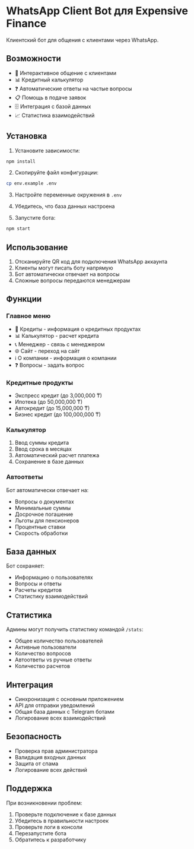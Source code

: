 # WhatsApp Client Bot для Expensive Finance

Клиентский бот для общения с клиентами через WhatsApp.

## Возможности

- 💬 Интерактивное общение с клиентами
- 📊 Кредитный калькулятор
- ❓ Автоматические ответы на частые вопросы
- 📋 Помощь в подаче заявок
- 🗄️ Интеграция с базой данных
- 📈 Статистика взаимодействий

## Установка

1. Установите зависимости:
```bash
npm install
```

2. Скопируйте файл конфигурации:
```bash
cp env.example .env
```

3. Настройте переменные окружения в `.env`

4. Убедитесь, что база данных настроена

5. Запустите бота:
```bash
npm start
```

## Использование

1. Отсканируйте QR код для подключения WhatsApp аккаунта
2. Клиенты могут писать боту напрямую
3. Бот автоматически отвечает на вопросы
4. Сложные вопросы передаются менеджерам

## Функции

### Главное меню
- 🚀 Кредиты - информация о кредитных продуктах
- 📊 Калькулятор - расчет кредита
- 📞 Менеджер - связь с менеджером
- 🌐 Сайт - переход на сайт
- ℹ️ О компании - информация о компании
- ❓ Вопросы - задать вопрос

### Кредитные продукты
- Экспресс кредит (до 3,000,000 ₸)
- Ипотека (до 50,000,000 ₸)
- Автокредит (до 15,000,000 ₸)
- Бизнес кредит (до 100,000,000 ₸)

### Калькулятор
1. Ввод суммы кредита
2. Ввод срока в месяцах
3. Автоматический расчет платежа
4. Сохранение в базе данных

### Автоответы
Бот автоматически отвечает на:
- Вопросы о документах
- Минимальные суммы
- Досрочное погашение
- Льготы для пенсионеров
- Процентные ставки
- Скорость обработки

## База данных

Бот сохраняет:
- Информацию о пользователях
- Вопросы и ответы
- Расчеты кредитов
- Статистику взаимодействий

## Статистика

Админы могут получить статистику командой `/stats`:
- Общее количество пользователей
- Активные пользователи
- Количество вопросов
- Автоответы vs ручные ответы
- Количество расчетов

## Интеграция

- Синхронизация с основным приложением
- API для отправки уведомлений
- Общая база данных с Telegram ботами
- Логирование всех взаимодействий

## Безопасность

- Проверка прав администратора
- Валидация входных данных
- Защита от спама
- Логирование всех действий

## Поддержка

При возникновении проблем:
1. Проверьте подключение к базе данных
2. Убедитесь в правильности настроек
3. Проверьте логи в консоли
4. Перезапустите бота
5. Обратитесь к разработчику
